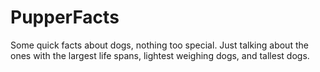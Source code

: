 # PupperFacts
Some quick facts about dogs, nothing too special. Just talking about the ones with the largest life spans, lightest weighing dogs, and tallest dogs.
